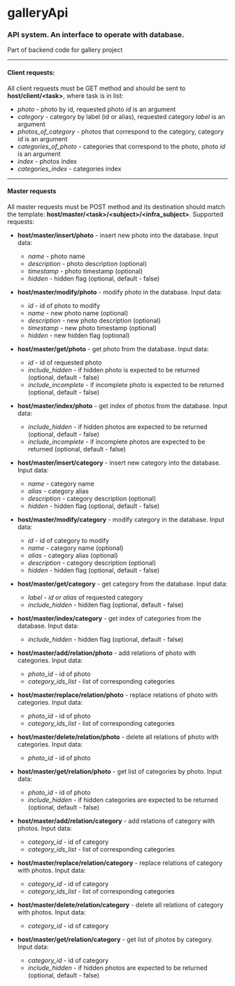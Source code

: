 # galleryApi
### API system. An interface to operate with database.

Part of backend code for gallery project
<hr> 

#### Client requests: 
All client requests must be GET method and should be sent to **host/client/<task\>**, where task is in list:
- *photo* - photo by id, requested photo *id* is an argument
- *category* - category by label (id or alias), requested category *label* is an argument
- *photos_of_category* - photos that correspond to the category, category *id* is an argument
- *categories_of_photo* - categories that correspond to the photo, photo *id* is an argument
- *index* - photos index
- *categories_index* - categories index

<hr>

#### Master requests
All master requests must be POST method and its destination should match the template:
**host/master/<task\>/<subject\>/<infra_subject\>**.
Supported requests:
- **host/master/insert/photo** - insert new photo into the database. Input data:
    - *name* - photo name
    - *description* - photo description (optional)
    - *timestamp* - photo timestamp (optional)
    - *hidden* - hidden flag (optional, default - false)


- **host/master/modify/photo** - modify photo in the database. Input data:
    - *id* - id of photo to modify
    - *name* - new photo name (optional)
    - *description* - new photo description (optional)
    - *timestamp* - new photo timestamp (optional)
    - *hidden* - new hidden flag (optional)


- **host/master/get/photo** - get photo from the database. Input data:
    - *id* - id of requested photo
    - *include_hidden* - if hidden photo is expected to be returned (optional, default - false)
    - *include_incomplete* - if incomplete photo is expected to be returned (optional, default - false)


- **host/master/index/photo** - get index of photos from the database. Input data:
    - *include_hidden* - if hidden photos are expected to be returned (optional, default - false)
    - *include_incomplete* - if incomplete photos are expected to be returned (optional, default - false)


- **host/master/insert/category** - insert new category into the database. Input data:
    - *name* - category name
    - *alias* - category alias
    - *description* - category description (optional)
    - *hidden* - hidden flag (optional, default - false)


- **host/master/modify/category** - modify category in the database. Input data:
    - *id* - id of category to modify
    - *name* - category name (optional)
    - *alias* - category alias (optional)
    - *description* - category description (optional)
    - *hidden* - hidden flag (optional, default - false)


- **host/master/get/category** - get category from the database. Input data:
    - *label* - _id or alias_ of requested category
    - *include_hidden* - hidden flag (optional, default - false)


- **host/master/index/category** - get index of categories from the database. Input data:
    - *include_hidden* - hidden flag (optional, default - false)


- **host/master/add/relation/photo** - add relations of photo with categories. Input data:
    - *photo_id* - id of photo
    - *category_ids_list* - list of corresponding categories


- **host/master/replace/relation/photo** - replace relations of photo with categories. Input data:
    - *photo_id* - id of photo
    - *category_ids_list* - list of corresponding categories


- **host/master/delete/relation/photo** - delete all relations of photo with categories. Input data:
    - *photo_id* - id of photo


- **host/master/get/relation/photo** - get list of categories by photo. Input data:
    - *photo_id* - id of photo
    - *include_hidden* - if hidden categories are expected to be returned (optional, default - false)


- **host/master/add/relation/category** - add relations of category with photos. Input data:
    - *category_id* - id of category
    - *category_ids_list* - list of corresponding categories


- **host/master/replace/relation/category** - replace relations of category with photos. Input data:
    - *category_id* - id of category
    - *category_ids_list* - list of corresponding categories


- **host/master/delete/relation/category** - delete all relations of category with photos. Input data:
    - *category_id* - id of category


- **host/master/get/relation/category** - get list of photos by category. Input data:
    - *category_id* - id of category
    - *include_hidden* - if hidden photos are expected to be returned (optional, default - false)
